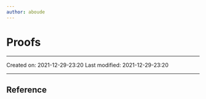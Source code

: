 ```yaml
---
author: aboude
---
```

# Proofs
___

Created on: 2021-12-29-23:20
Last modified: 2021-12-29-23:20

___

## Reference